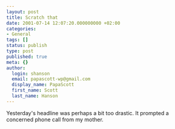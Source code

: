 ```yaml
---
layout: post
title: Scratch that
date: 2001-07-14 12:07:20.000000000 +02:00
categories:
- General
tags: []
status: publish
type: post
published: true
meta: {}
author:
  login: shanson
  email: papascott-wp@gmail.com
  display_name: PapaScott
  first_name: Scott
  last_name: Hanson
---
```

<p>Yesterday's headline was perhaps a bit too drastic. It prompted a concerned phone call from my mother.</p>
